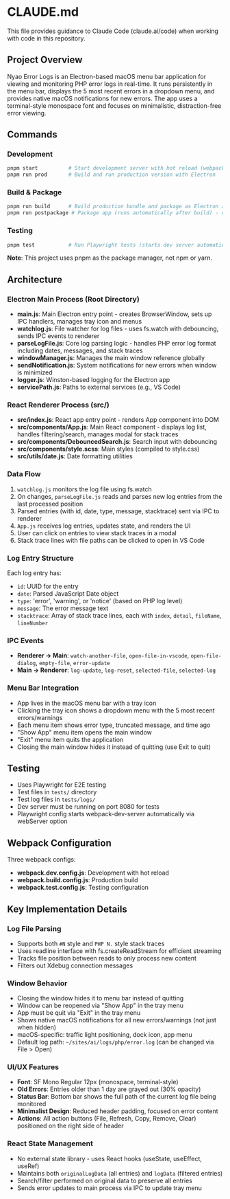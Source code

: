 # CLAUDE.md

This file provides guidance to Claude Code (claude.ai/code) when working with code in this repository.

## Project Overview

Nyao Error Logs is an Electron-based macOS menu bar application for viewing and monitoring PHP error logs in real-time. It runs persistently in the menu bar, displays the 5 most recent errors in a dropdown menu, and provides native macOS notifications for new errors. The app uses a terminal-style monospace font and focuses on minimalistic, distraction-free error viewing.

## Commands

### Development
```bash
pnpm start          # Start development server with hot reload (webpack-dev-server on port 8080)
pnpm run prod       # Build and run production version with Electron
```

### Build & Package
```bash
pnpm run build      # Build production bundle and package as Electron app
pnpm run postpackage # Package app (runs automatically after build) - creates builds in ./builds/
```

### Testing
```bash
pnpm test           # Run Playwright tests (starts dev server automatically on port 8080)
```

**Note**: This project uses pnpm as the package manager, not npm or yarn.

## Architecture

### Electron Main Process (Root Directory)
- **main.js**: Main Electron entry point - creates BrowserWindow, sets up IPC handlers, manages tray icon and menus
- **watchlog.js**: File watcher for log files - uses fs.watch with debouncing, sends IPC events to renderer
- **parseLogFile.js**: Core log parsing logic - handles PHP error log format including dates, messages, and stack traces
- **windowManager.js**: Manages the main window reference globally
- **sendNotification.js**: System notifications for new errors when window is minimized
- **logger.js**: Winston-based logging for the Electron app
- **servicePath.js**: Paths to external services (e.g., VS Code)

### React Renderer Process (src/)
- **src/index.js**: React app entry point - renders App component into DOM
- **src/components/App.js**: Main React component - displays log list, handles filtering/search, manages modal for stack traces
- **src/components/DebouncedSearch.js**: Search input with debouncing
- **src/components/style.scss**: Main styles (compiled to style.css)
- **src/utils/date.js**: Date formatting utilities

### Data Flow
1. `watchlog.js` monitors the log file using fs.watch
2. On changes, `parseLogFile.js` reads and parses new log entries from the last processed position
3. Parsed entries (with id, date, type, message, stacktrace) sent via IPC to renderer
4. `App.js` receives log entries, updates state, and renders the UI
5. User can click on entries to view stack traces in a modal
6. Stack trace lines with file paths can be clicked to open in VS Code

### Log Entry Structure
Each log entry has:
- `id`: UUID for the entry
- `date`: Parsed JavaScript Date object
- `type`: 'error', 'warning', or 'notice' (based on PHP log level)
- `message`: The error message text
- `stacktrace`: Array of stack trace lines, each with `index`, `detail`, `fileName`, `lineNumber`

### IPC Events
- **Renderer → Main**: `watch-another-file`, `open-file-in-vscode`, `open-file-dialog`, `empty-file`, `error-update`
- **Main → Renderer**: `log-update`, `log-reset`, `selected-file`, `selected-log`

### Menu Bar Integration
- App lives in the macOS menu bar with a tray icon
- Clicking the tray icon shows a dropdown menu with the 5 most recent errors/warnings
- Each menu item shows error type, truncated message, and time ago
- "Show App" menu item opens the main window
- "Exit" menu item quits the application
- Closing the main window hides it instead of quitting (use Exit to quit)

## Testing

- Uses Playwright for E2E testing
- Test files in `tests/` directory
- Test log files in `tests/logs/`
- Dev server must be running on port 8080 for tests
- Playwright config starts webpack-dev-server automatically via webServer option

## Webpack Configuration

Three webpack configs:
- **webpack.dev.config.js**: Development with hot reload
- **webpack.build.config.js**: Production build
- **webpack.test.config.js**: Testing configuration

## Key Implementation Details

### Log File Parsing
- Supports both `#N` style and `PHP N.` style stack traces
- Uses readline interface with fs.createReadStream for efficient streaming
- Tracks file position between reads to only process new content
- Filters out Xdebug connection messages

### Window Behavior
- Closing the window hides it to menu bar instead of quitting
- Window can be reopened via "Show App" in the tray menu
- App must be quit via "Exit" in the tray menu
- Shows native macOS notifications for all new errors/warnings (not just when hidden)
- macOS-specific: traffic light positioning, dock icon, app menu
- Default log path: `~/sites/ai/logs/php/error.log` (can be changed via File > Open)

### UI/UX Features
- **Font**: SF Mono Regular 12px (monospace, terminal-style)
- **Old Errors**: Entries older than 1 day are grayed out (30% opacity)
- **Status Bar**: Bottom bar shows the full path of the current log file being monitored
- **Minimalist Design**: Reduced header padding, focused on error content
- **Actions**: All action buttons (File, Refresh, Copy, Remove, Clear) positioned on the right side of header

### React State Management
- No external state library - uses React hooks (useState, useEffect, useRef)
- Maintains both `originalLogData` (all entries) and `logData` (filtered entries)
- Search/filter performed on original data to preserve all entries
- Sends error updates to main process via IPC to update tray menu
